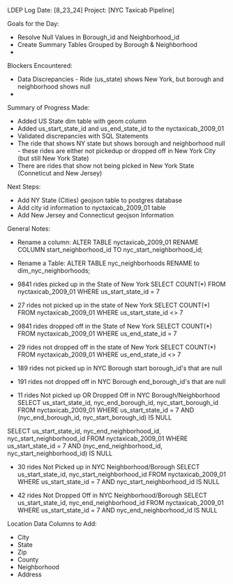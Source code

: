 LDEP Log
Date: [8_23_24]
Project: [NYC Taxicab Pipeline]

Goals for the Day:
- Resolve Null Values in Borough_id and Neighborhood_id
- Create Summary Tables Grouped by Borough & Neighborhood
- 

Blockers Encountered:
- Data Discrepancies - Ride (us_state) shows New York, but borough and neighborhood shows null
- 

Summary of Progress Made:
- Added US State dim table with geom column
- Added us_start_state_id and us_end_state_id to the nyctaxicab_2009_01
- Validated discrepancies with SQL Statements
- The ride that shows NY state but shows borough and neighborhood null - these rides are either not pickedup or dropped off in New York City (but still New York State)
- There are rides that show not being picked in New York State (Conneticut and New Jersey) 

Next Steps:
- Add NY State (Cities) geojson table to postgres database
- Add city id information to nyctaxicab_2009_01 table
- Add New Jersey and Connecticut geojson Information

General Notes:
- Rename a column: ALTER TABLE nyctaxicab_2009_01
RENAME COLUMN start_neighborhood_id TO nyc_start_neighborhood_id;
- Rename a Table: ALTER TABLE nyc_neighborhoods
RENAME to dim_nyc_neighborhoods;
- 9841 rides picked up in the State of New York
SELECT COUNT(*)
FROM nyctaxicab_2009_01	
WHERE us_start_state_id = 7

- 27 rides not picked up in the state of New York
SELECT COUNT(*)
FROM nyctaxicab_2009_01	
WHERE us_start_state_id <> 7

- 9841 rides dropped off in the State of New York
SELECT COUNT(*)
FROM nyctaxicab_2009_01	
WHERE us_end_state_id = 7 

- 29 rides not dropped off in the state of New York
SELECT COUNT(*)
FROM nyctaxicab_2009_01	
WHERE us_end_state_id <> 7 

- 189 rides not picked up in NYC Borough start borough_id's that are null

- 191 rides not dropped off in NYC Borough end_borough_id's that are null

- 11 rides Not picked up OR Dropped Off in NYC Borough/Neighborhood
SELECT us_start_state_id, nyc_end_borough_id, nyc_start_borough_id
FROM nyctaxicab_2009_01
WHERE us_start_state_id = 7 
AND (nyc_end_borough_id, nyc_start_borough_id) 
IS NULL

SELECT us_start_state_id, nyc_end_neighborhood_id, nyc_start_neighborhood_id
FROM nyctaxicab_2009_01
WHERE us_start_state_id = 7 
AND (nyc_end_neighborhood_id, nyc_start_neighborhood_id) 
IS NULL

- 30 rides Not Picked up in NYC Neighborhood/Borough
SELECT us_start_state_id, nyc_start_neighborhood_id
FROM nyctaxicab_2009_01
WHERE us_start_state_id = 7 AND nyc_start_neighborhood_id IS NULL

- 42 rides Not Dropped Off in NYC Neighborhood/Borough
  SELECT us_start_state_id, nyc_end_neighborhood_id
FROM nyctaxicab_2009_01
WHERE us_start_state_id = 7 AND nyc_end_neighborhood_id IS NULL

Location Data Columns to Add:
- City
- State
- Zip
- County
- Neighborhood
- Address

